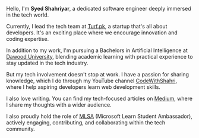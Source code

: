 Hello, I'm **Syed Shahriyar**, a dedicated software engineer deeply immersed in the tech world.

Currently, I lead the tech team at [Turf.pk](https://turf.pk), a startup that's all about developers. It's an exciting place where we encourage innovation and coding expertise.

In addition to my work, I'm pursuing a Bachelors in Artificial Intelligence at [Dawood University](https://duet.edu.pk/), blending academic learning with practical experience to stay updated in the tech industry.

But my tech involvement doesn't stop at work. I have a passion for sharing knowledge, which I do through my YouTube channel [CodeWithShahri](https://youtube.com/@shahriyarali08?si=_arQkhUFBCCv80IT), where I help aspiring developers learn web development skills.

I also love writing. You can find my tech-focused articles on [Medium](https://medium.com/@shahriyarali08), where I share my thoughts with a wider audience.

I also proudly hold the role of [MLSA](https://mvp.microsoft.com/en-US/studentambassadors/profile/cc06833b-7bdc-41a4-8fa1-3d95cd9daffe) (Microsoft Learn Student Ambassador), actively engaging, contributing, and collaborating within the tech community.
